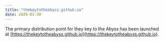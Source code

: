 ```yaml
---
title: "thekeytotheabyss.github.io"
date: 2025-01-30
---
```

The primary distribution point for they key to the Abyss has been launched at [https://thekeytotheabyss.github.io](https://thekeytotheabyss.github.io).
